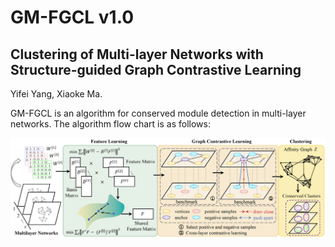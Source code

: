 # GM-FGCL v1.0

## Clustering of Multi-layer Networks with Structure-guided Graph Contrastive Learning

Yifei Yang, Xiaoke Ma.

GM-FGCL is an algorithm for conserved module detection in multi-layer networks. The algorithm flow chart is as follows:

![Markdown Logo](docs/GM_FGCL.png)